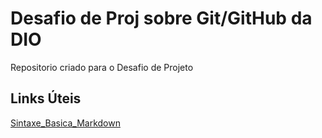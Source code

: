 #  Desafio de Proj sobre Git/GitHub da DIO
Repositorio  criado para o Desafio de Projeto

## Links Úteis
[Sintaxe_Basica_Markdown](https://www.markdownguide.org/basic-syntax/)

